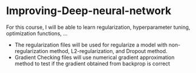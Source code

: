 # Improving-Deep-neural-network
For this course, I will be able to learn regularization, hyperparameter tuning, optimization functions, ...
- The regularization files will be used for regularize a model with non-regularization method, L2-regularization, and Dropout method.
- Gradient Checking files will use numerical gradient approximation method to test if the gradient obtained from backprop is correct
